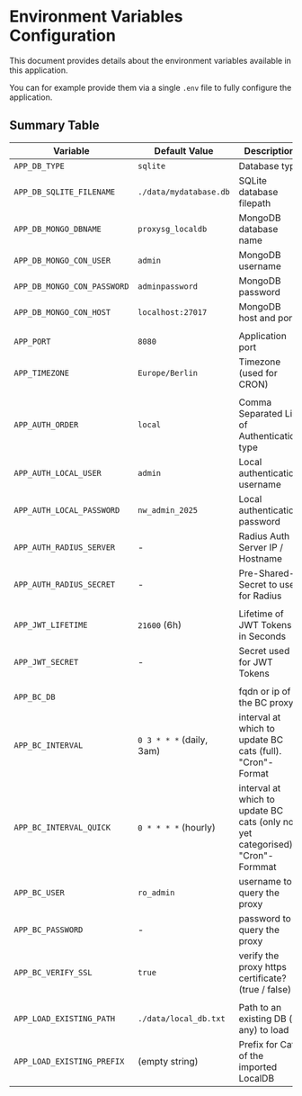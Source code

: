 # Environment Variables Configuration

This document provides details about the environment variables available in this application.

You can for example provide them via a single `.env` file to fully configure the application.

## Summary Table

| Variable                    | Default Value            | Description                                                                     | Dependencies                     |
|-----------------------------|--------------------------|---------------------------------------------------------------------------------|----------------------------------|
| `APP_DB_TYPE`               | `sqlite`                 | Database type                                                                   | -                                |
| `APP_DB_SQLITE_FILENAME`    | `./data/mydatabase.db`   | SQLite database filepath                                                        | Requires `APP_DB_TYPE=sqlite`    |
| `APP_DB_MONGO_DBNAME`       | `proxysg_localdb`        | MongoDB database name                                                           | Requires `APP_DB_TYPE=mongodb`   |
| `APP_DB_MONGO_CON_USER`     | `admin`                  | MongoDB username                                                                | Requires `APP_DB_TYPE=mongodb`   |
| `APP_DB_MONGO_CON_PASSWORD` | `adminpassword`          | MongoDB password                                                                | Requires `APP_DB_TYPE=mongodb`   |
| `APP_DB_MONGO_CON_HOST`     | `localhost:27017`        | MongoDB host and port                                                           | Requires `APP_DB_TYPE=mongodb`   |
|                             |                          |                                                                                 |                                  |
| `APP_PORT`                  | `8080`                   | Application port                                                                | -                                |
| `APP_TIMEZONE`              | `Europe/Berlin`          | Timezone (used for CRON)                                                        | -                                |
|                             |                          |                                                                                 |                                  |
| `APP_AUTH_ORDER`            | `local`                  | Comma Separated List of Authentication type                                     | -                                |
| `APP_AUTH_LOCAL_USER`       | `admin`                  | Local authentication username                                                   | Requires `APP_AUTH_ORDER=local`  |
| `APP_AUTH_LOCAL_PASSWORD`   | `nw_admin_2025`          | Local authentication password                                                   | Requires `APP_AUTH_ORDER=local`  |
| `APP_AUTH_RADIUS_SERVER`    | -                        | Radius Auth Server IP / Hostname                                                | Requires `APP_AUTH_ORDER=radius` |
| `APP_AUTH_RADIUS_SECRET`    | -                        | Pre-Shared-Secret to use for Radius                                             | Requires `APP_AUTH_ORDER=radius` |
|                             |                          |                                                                                 |                                  |
| `APP_JWT_LIFETIME`          | `21600` (6h)             | Lifetime of JWT Tokens in Seconds                                               | -                                |
| `APP_JWT_SECRET`            | -                        | Secret used for JWT Tokens                                                      | -                                |
|                             |                          |                                                                                 |                                  |
| `APP_BC_DB`                 |                          | fqdn or ip of the BC proxy                                                      | -                                |
| `APP_BC_INTERVAL`           | `0 3 * * *` (daily, 3am) | interval at which to update BC cats (full). "Cron"-Format                       | Requires `APP_BC_DB`             |
| `APP_BC_INTERVAL_QUICK`     | `0 * * * *` (hourly)     | interval at which to update BC cats (only not yet categorised). "Cron"- Formmat | Requires `APP_BC_DB`             |
| `APP_BC_USER`               | `ro_admin`               | username to query the proxy                                                     | Requires `APP_BC_DB`             |
| `APP_BC_PASSWORD`           | -                        | password to query the proxy                                                     | Requires `APP_BC_DB`             |
| `APP_BC_VERIFY_SSL`         | `true`                   | verify the proxy https certificate? (true / false)                              | Requires `APP_BC_DB`             |
|                             |                          |                                                                                 |                                  |
| `APP_LOAD_EXISTING_PATH`    | `./data/local_db.txt`    | Path to an existing DB (if any) to load                                         | -                                |
| `APP_LOAD_EXISTING_PREFIX`  | (empty string)           | Prefix for Cats of the imported LocalDB                                         | -                                |
